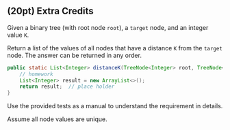 ## (20pt) Extra Credits

Given a binary tree (with root node `root`), a `target` node, and an integer value `K`.

Return a list of the values of all nodes that have a distance `K` from the `target` node. The answer can be returned in any order.

```java
public static List<Integer> distanceK(TreeNode<Integer> root, TreeNode<Integer> target, int k) {
    // homework
    List<Integer> result = new ArrayList<>();
    return result;  // place holder
}
```

Use the provided tests as a manual to understand the requirement in details. 

Assume all node values are unique.